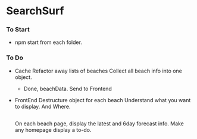 # SearchSurf

### To Start

- npm start from each folder.

### To Do

- Cache
  Refactor away lists of beaches
  Collect all beach info into one object.

  - Done, beachData.
    Send to Frontend

- FrontEnd
  Destructure object for each beach
  Understand what you want to display. And Where.

  ##
  On each beach page, display the latest and 6day forecast info. 
  Make any homepage display a to-do. 
